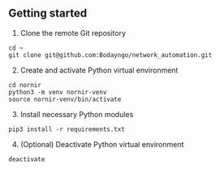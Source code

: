 ## Getting started
1. Clone the remote Git repository
```
cd ~
git clone git@github.com:Bodayngo/network_automation.git
```

2. Create and activate Python virtual environment
```
cd nornir
python3 -m venv nornir-venv
source nornir-venv/bin/activate
```

3. Install necessary Python modules
```
pip3 install -r requirements.txt
```

4. (Optional) Deactivate Python virtual environment
```
deactivate
```
